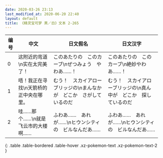 ```yaml
---
date: 2020-03-26 23:13
last_modified_at: 2020-06-20 22:40
layout: default
title: 《精灵宝可梦 黑／白》文本 2-265
---
```

| 编号 | 中文 | 日文假名 | 日文汉字 |
| ---- | ---- | ---- | --- |
| 0 | 这附近的弯道\n实在太完美了！ | このあたりの　このカーブ\nぜつみょう　やわあ……！ | このあたりの　このカーブ\n絶妙やわあ……！ |
| 1 | 唔！我正在寻找\n天箭桥的正中央在哪里。 | むう！　スカイアローブリッジの\nまんなかが　どこか　さがしているのだ | むう！　スカイアローブリッジの\n真ん中が　どこか　探しているのだ |
| 2 | 哇……那个……\n就是飞云市的大楼啊…… | ふわあ……　あれが……\nヒウンシティの　ビルなんだあ…… | ふわあ……　あれが……\nヒウンシティの　ビルなんだあ…… |
{: .table .table-bordered .table-hover .xz-pokemon-text .xz-pokemon-text-2 }